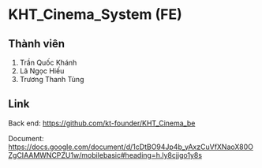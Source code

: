 # KHT_Cinema_System (FE)

## Thành viên
1. Trần Quốc Khánh
2. Lã Ngọc Hiếu
3. Trương Thanh Tùng

## Link 
Back end: https://github.com/kt-founder/KHT_Cinema_be

Document: https://docs.google.com/document/d/1cDtBO94Jp4b_yAxzCuVfXNaoX80OZgCIAAMWNCPZU1w/mobilebasic#heading=h.ly8cjjgo1y8s
